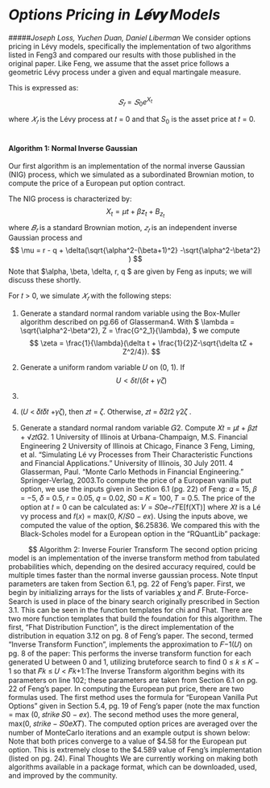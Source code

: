 # *Options Pricing in 𝐋𝐞́𝐯𝐲 Models*
#####_Joseph Loss, Yuchen Duan, Daniel Liberman_
We consider options pricing in Lévy models, specifically the implementation of two algorithms
listed in Feng3 and compared our results with those published in the original paper. Like Feng, we
assume that the asset price follows a geometric Lévy process under a given and equal martingale
measure. 

This is expressed as:
$$ 𝑆_𝑡 = 𝑆_0 e ^ {X_t} $$

where $𝑋_𝑡$ is the Lévy process at 𝑡 = 0 and that $S_0$ is the asset price at 𝑡 = 0.
&nbsp;&nbsp;&nbsp;&nbsp; 

#### Algorithm 1: Normal Inverse Gaussian
Our first algorithm is an implementation of the normal inverse Gaussian (NIG) process, which we
simulated as a subordinated Brownian motion, to compute the price of a European put option contract.

The NIG process is characterized by:
$$X_t = \mu t + \beta z_t + B_{z_t}   $$ where $𝐵_𝑡$ is a standard Brownian motion, $𝑧_𝑡$ is an independent inverse Gaussian process and
$$ \mu = r - q + \delta(\sqrt{\alpha^2-(\beta+1)^2}  -\sqrt{\alpha^2-\beta^2} ) $$ Note that $\alpha, \beta, \delta, r, q $ are given by Feng as inputs; we will discuss these shortly.
&nbsp;&nbsp;&nbsp;&nbsp; 

For 𝑡 > 0, we simulate $𝑋_𝑡$ with the following steps:
1. Generate a standard normal random variable using the Box-Muller algorithm described on pg.66 of Glasserman4. With $ \lambda = \sqrt{\alpha^2-\beta^2}, Z = \frac{G^2_1}{\lambda}, $ we compute
$$ \zeta = \frac{1}{\lambda}(\delta t + \frac{1}{2}Z-\sqrt{\delta tZ + Z^2/4}). $$

2. Generate a uniform random variable 𝑈 on (0, 1). If
$$  U < \delta t / (\delta t +\gamma \zeta ) $$
3. 
4.  (𝑈 < 𝛿𝑡𝛿𝑡 +𝛾𝜁), then 𝑧𝑡 = 𝜁.
Otherwise, 𝑧𝑡 =
𝛿2𝑡2
𝛾2𝜁 .

3. Generate a standard normal random variable 𝐺2. Compute 𝑋𝑡 = 𝜇𝑡 + 𝛽𝑧𝑡 + √𝑧𝑡𝐺2.
1 University of Illinois at Urbana-Champaign, M.S. Financial Engineering
2 University of Illinois at Chicago, Finance
3 Feng, Liming, et al. “Simulating Lé vy Processes from Their Characteristic Functions and Financial Applications.”
University of Illinois, 30 July 2011.
4 Glasserman, Paul. “Monte Carlo Methods in Financial Engineering.” Springer-Verlag, 2003.To compute the price of a European vanilla put option, we use the inputs given in Section 6.1 (pg. 22) of
Feng: 𝛼 = 15, 𝛽 = −5, 𝛿 = 0.5, 𝑟 = 0.05, 𝑞 = 0.02, 𝑆0 = 𝐾 = 100, 𝑇 = 0.5.
The price of the option at 𝑡 = 0 can be calculated as:
𝑉 = 𝑆0𝑒−𝑟𝑇Ε[f(XT)]
where 𝑋𝑡 is a Lé vy process and 𝑓(𝑥) = max(0, 𝐾/𝑆0 − 𝑒𝑥).
Using the inputs above, we computed the value of the option, $6.25836. We compared this with
the Black-Scholes model for a European option in the “RQuantLib” package:


&nbsp;&nbsp;&nbsp;&nbsp; 
&nbsp;&nbsp;&nbsp;&nbsp; 
$$
Algorithm 2: Inverse Fourier Transform
The second option pricing model is an implementation of the inverse transform method from
tabulated probabilities which, depending on the desired accuracy required, could be multiple times
faster than the normal inverse gaussian process.
Note tInput parameters are taken from Section 6.1, pg. 22 of Feng’s paper.
First, we begin by initializing arrays for the lists of variables 𝜒 and 𝐹̂. Brute-Force-Search is used
in place of the binary search originally prescribed in Section 3.1. This can be seen in the function
templates for chi and Fhat.
There are two more function templates that build the foundation for this algorithm. The first,
“Fhat Distribution Function”, is the direct implementation of the distribution in equation 3.12 on pg. 8 of
Feng’s paper. The second, termed “Inverse Transform Function”, implements the approximation to
𝐹−1(𝑈) on pg. 8 of the paper:
This performs the inverse transform function for each generated U between 0 and 1, utilizing bruteforce search to find 0 ≤ 𝑘 ≤ 𝐾 − 1 so that 𝐹̂𝑘 ≤ 𝑈 < 𝐹̂𝑘+1:The Inverse Transform algorithm begins with its parameters on line 102; these parameters are
taken from Section 6.1 on pg. 22 of Feng’s paper. In computing the European put price, there are two
formulas used. The first method uses the formula for “European Vanilla Put Options” given in Section
5.4, pg. 19 of Feng’s paper (note the max function = max (0, 𝑠𝑡𝑟𝑖𝑘𝑒 𝑆0 − 𝑒𝑥). The second method uses the
more general, max(0, 𝑠𝑡𝑟𝑖𝑘𝑒 − 𝑆0𝑒𝑋𝑇).
The computed option prices are averaged over the number of MonteCarlo iterations and an example
output is shown below:
Note that both prices converge to a value of $4.58 for the European put option. This is extremely close
to the $4.589 value of Feng’s implementation (listed on pg. 24).
Final Thoughts
We are currently working on making both algorithms available in a package format, which can be
downloaded, used, and improved by the community.